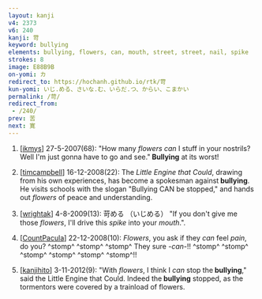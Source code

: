 ```yaml
---
layout: kanji
v4: 2373
v6: 240
kanji: 苛
keyword: bullying
elements: bullying, flowers, can, mouth, street, street, nail, spike
strokes: 8
image: E88B9B
on-yomi: カ
redirect_to: https://hochanh.github.io/rtk/苛
kun-yomi: いじ.める、さいな.む、いらだ.つ、からい、こまかい
permalink: /苛/
redirect_from:
 - /240/
prev: 苦
next: 寛
---
```


1) [<a href="http://kanji.koohii.com/profile/ikmys">ikmys</a>] 27-5-2007(68): &quot;How many <em>flowers</em> <em>can</em> I stuff in your nostrils? Well I&#039;m just gonna have to go and see.&quot;<strong> Bullying</strong> at its worst!

2) [<a href="http://kanji.koohii.com/profile/timcampbell">timcampbell</a>] 16-12-2008(22): The <em>Little Engine that Could</em>, drawing from his own experiences, has become a spokesman against<strong> bullying</strong>. He visits schools with the slogan &quot;Bullying CAN be stopped,&quot; and hands out <em>flowers</em> of peace and understanding.

3) [<a href="http://kanji.koohii.com/profile/wrightak">wrightak</a>] 4-8-2009(13): 苛める （いじめる） &quot;If you don&#039;t give me those <em>flowers</em>, I&#039;ll drive this <em>spike</em> into your <em>mouth</em>.&quot;.

4) [<a href="http://kanji.koohii.com/profile/CountPacula">CountPacula</a>] 22-12-2008(10): <em>Flowers</em>, you ask if they <em>can</em> feel <em>pain</em>, do you? ^stomp^ ^stomp^ ^stomp^ They sure <em>-can-</em>!! ^stomp^ ^stomp^ ^stomp^ ^stomp^ ^stomp^ ^stomp^!!

5) [<a href="http://kanji.koohii.com/profile/kanjihito">kanjihito</a>] 3-11-2012(9): &quot;With <em>flowers</em>, I think I <em>can</em> stop the<strong> bullying</strong>,&quot; said the Little Engine that Could. Indeed the<strong> bullying</strong> stopped, as the tormentors were covered by a trainload of flowers.

